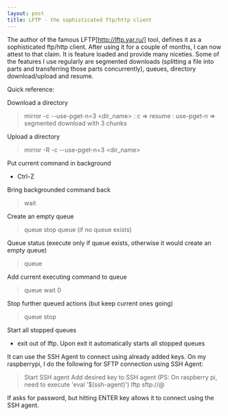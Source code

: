 ```yaml
---
layout: post
title: LFTP - the sophisticated ftp/http client
---
```


The author of the famous LFTP[http://lftp.yar.ru/] tool, defines it as a sophisticated ftp/http client. After using it for a couple of months, I can now attest to that claim.
It is feature loaded and provide many niceties. Some of the features I use regularly are segmented downloads (splitting a file into parts and transferring those parts concurrently), queues, 
directory download/upload and resume.

Quick reference:

Download a directory
> mirror -c --use-pget-n=3 <dir_name>
: c => resume
: use-pget-n => segmented download with 3 chunks

Upload a directory
> mirror -R -c --use-pget-n=3 <dir_name>

Put current command in background
- Ctrl-Z

Bring backgrounded command back
> wait

Create an empty queue
> queue stop
> queue (if no queue exists)

Queue status (execute only if queue exists, otherwise it would create an empty queue)
> queue

Add current executing command to queue
> queue wait 0

Stop further queued actions (but keep current ones going)
> queue stop

Start all stopped queues
 - exit out of lftp. Upon exit it automatically starts all stopped queues

It can use the SSH Agent to connect using already added keys. On my raspberrypi, I do the following for SFTP connection using SSH Agent:
> Start SSH agent
> Add desired key to SSH agent (PS: On raspberry pi, need to execute 'eval '$(ssh-agent)')
> lftp sftp://<user>@<server>

If asks for password, but hitting ENTER key allows it to connect using the SSH agent. 
